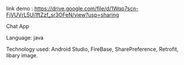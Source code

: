 link demo : https://drive.google.com/file/d/1Wqp7scn-FjVUVrL5Ui1ftZzf_sr3OFeN/view?usp=sharing

Chat App

Language: java

Technology used: Android Studio, FireBase, SharePreference, Retrofit, libary image.


